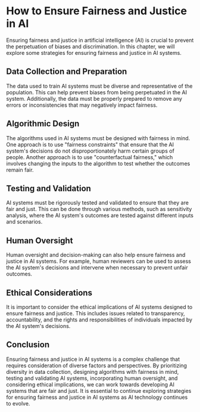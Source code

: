 How to Ensure Fairness and Justice in AI
=========================================================================

Ensuring fairness and justice in artificial intelligence (AI) is crucial to prevent the perpetuation of biases and discrimination. In this chapter, we will explore some strategies for ensuring fairness and justice in AI systems.

Data Collection and Preparation
-------------------------------

The data used to train AI systems must be diverse and representative of the population. This can help prevent biases from being perpetuated in the AI system. Additionally, the data must be properly prepared to remove any errors or inconsistencies that may negatively impact fairness.

Algorithmic Design
------------------

The algorithms used in AI systems must be designed with fairness in mind. One approach is to use "fairness constraints" that ensure that the AI system's decisions do not disproportionately harm certain groups of people. Another approach is to use "counterfactual fairness," which involves changing the inputs to the algorithm to test whether the outcomes remain fair.

Testing and Validation
----------------------

AI systems must be rigorously tested and validated to ensure that they are fair and just. This can be done through various methods, such as sensitivity analysis, where the AI system's outcomes are tested against different inputs and scenarios.

Human Oversight
---------------

Human oversight and decision-making can also help ensure fairness and justice in AI systems. For example, human reviewers can be used to assess the AI system's decisions and intervene when necessary to prevent unfair outcomes.

Ethical Considerations
----------------------

It is important to consider the ethical implications of AI systems designed to ensure fairness and justice. This includes issues related to transparency, accountability, and the rights and responsibilities of individuals impacted by the AI system's decisions.

Conclusion
----------

Ensuring fairness and justice in AI systems is a complex challenge that requires consideration of diverse factors and perspectives. By prioritizing diversity in data collection, designing algorithms with fairness in mind, testing and validating AI systems, incorporating human oversight, and considering ethical implications, we can work towards developing AI systems that are fair and just. It is essential to continue exploring strategies for ensuring fairness and justice in AI systems as AI technology continues to evolve.
